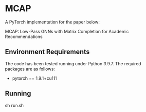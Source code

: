 # MCAP
A PyTorch implementation for the paper below:

MCAP: Low-Pass GNNs with Matrix Completion for Academic Recommendations


## Environment Requirements

The code has been tested running under Python 3.9.7. The required packages are as follows:

- pytorch == 1.9.1+cu111


## Running
sh run.sh

